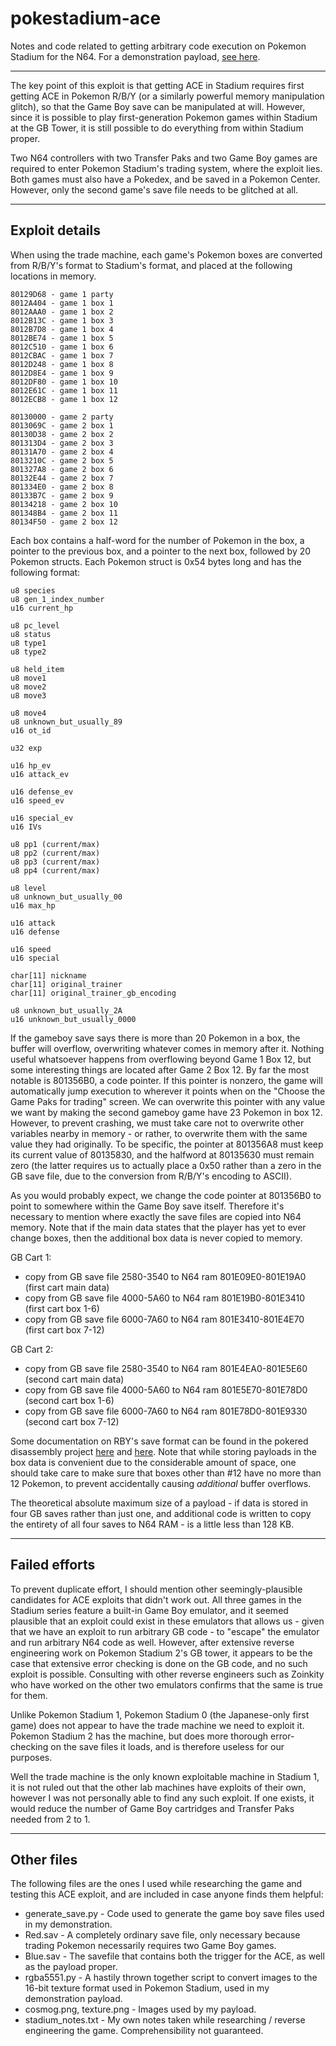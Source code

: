# pokestadium-ace
Notes and code related to getting arbitrary code execution on Pokemon Stadium for the N64. For a demonstration payload, [see here](https://www.youtube.com/watch?v=Bb0v-VDsBkQ).

----

The key point of this exploit is that getting ACE in Stadium requires first getting ACE in Pokemon R/B/Y (or a similarly powerful memory manipulation glitch), so that the Game Boy save can be manipulated at will. However, since it is possible to play first-generation Pokemon games within Stadium at the GB Tower, it is still possible to do everything from within Stadium proper.

Two N64 controllers with two Transfer Paks and two Game Boy games are required to enter Pokemon Stadium's trading system, where the exploit lies. Both games must also have a Pokedex, and be saved in a Pokemon Center. However, only the second game's save file needs to be glitched at all.

----

## Exploit details

When using the trade machine, each game's Pokemon boxes are converted from R/B/Y's format to Stadium's format, and placed at the following locations in memory.

    80129D68 - game 1 party
    8012A404 - game 1 box 1
    8012AAA0 - game 1 box 2
    8012B13C - game 1 box 3
    8012B7D8 - game 1 box 4
    8012BE74 - game 1 box 5
    8012C510 - game 1 box 6
    8012CBAC - game 1 box 7
    8012D248 - game 1 box 8
    8012D8E4 - game 1 box 9
    8012DF80 - game 1 box 10
    8012E61C - game 1 box 11
    8012ECB8 - game 1 box 12

    80130000 - game 2 party
    8013069C - game 2 box 1
    80130D38 - game 2 box 2
    801313D4 - game 2 box 3
    80131A70 - game 2 box 4
    8013210C - game 2 box 5
    801327A8 - game 2 box 6
    80132E44 - game 2 box 7
    801334E0 - game 2 box 8
    80133B7C - game 2 box 9
    80134218 - game 2 box 10
    801348B4 - game 2 box 11
    80134F50 - game 2 box 12

Each box contains a half-word for the number of Pokemon in the box, a pointer to the previous box, and a pointer to the next box, followed by 20 Pokemon structs. Each Pokemon struct is 0x54 bytes long and has the following format:

    u8 species
    u8 gen_1_index_number
    u16 current_hp

    u8 pc_level
    u8 status
    u8 type1
    u8 type2

    u8 held_item
    u8 move1
    u8 move2
    u8 move3

    u8 move4
    u8 unknown_but_usually_89
    u16 ot_id

    u32 exp

    u16 hp_ev
    u16 attack_ev

    u16 defense_ev
    u16 speed_ev

    u16 special_ev
    u16 IVs

    u8 pp1 (current/max)
    u8 pp2 (current/max)
    u8 pp3 (current/max)
    u8 pp4 (current/max)

    u8 level
    u8 unknown_but_usually_00
    u16 max_hp

    u16 attack
    u16 defense

    u16 speed
    u16 special

    char[11] nickname
    char[11] original_trainer
    char[11] original_trainer_gb_encoding

    u8 unknown_but_usually_2A
    u16 unknown_but_usually_0000

If the gameboy save says there is more than 20 Pokemon in a box, the buffer will overflow, overwriting whatever comes in memory after it. Nothing useful whatsoever happens from overflowing beyond Game 1 Box 12, but some interesting things are located after Game 2 Box 12. By far the most notable is 801356B0, a code pointer. If this pointer is nonzero, the game will automatically jump execution to wherever it points when on the "Choose the Game Paks for trading" screen. We can overwrite this pointer with any value we want by making the second gameboy game have 23 Pokemon in box 12. However, to prevent crashing, we must take care not to overwrite other variables nearby in memory - or rather, to overwrite them with the same value they had originally. To be specific, the pointer at 801356A8 must keep its current value of 80135830, and the halfword at 80135630 must remain zero (the latter requires us to actually place a 0x50 rather than a zero in the GB save file, due to the conversion from R/B/Y's encoding to ASCII).

As you would probably expect, we change the code pointer at 801356B0 to point to somewhere within the Game Boy save itself. Therefore it's necessary to mention where exactly the save files are copied into N64 memory. Note that if the main data states that the player has yet to ever change boxes, then the additional box data is never copied to memory.

GB Cart 1:
* copy from GB save file 2580-3540 to N64 ram 801E09E0-801E19A0 (first cart main data)
* copy from GB save file 4000-5A60 to N64 ram 801E19B0-801E3410 (first cart box 1-6)
* copy from GB save file 6000-7A60 to N64 ram 801E3410-801E4E70 (first cart box 7-12)

GB Cart 2:
* copy from GB save file 2580-3540 to N64 ram 801E4EA0-801E5E60 (second cart main data)
* copy from GB save file 4000-5A60 to N64 ram 801E5E70-801E78D0 (second cart box 1-6)
* copy from GB save file 6000-7A60 to N64 ram 801E78D0-801E9330 (second cart box 7-12)

Some documentation on RBY's save format can be found in the pokered disassembly project [here](https://github.com/pret/pokered/blob/master/sram.asm) and [here](https://github.com/pret/pokered/blob/master/wram.asm). Note that while storing payloads in the box data is convenient due to the considerable amount of space, one should take care to make sure that boxes other than #12 have no more than 12 Pokemon, to prevent accidentally causing *additional* buffer overflows.

The theoretical absolute maximum size of a payload - if data is stored in four GB saves rather than just one, and additional code is written to copy the entirety of all four saves to N64 RAM - is a little less than 128 KB.

----

## Failed efforts

To prevent duplicate effort, I should mention other seemingly-plausible candidates for ACE exploits that didn't work out. All three games in the Stadium series feature a built-in Game Boy emulator, and it seemed plausible that an exploit could exist in these emulators that allows us - given that we have an exploit to run arbitrary GB code - to "escape" the emulator and run arbitrary N64 code as well. However, after extensive reverse engineering work on Pokemon Stadium 2's GB tower, it appears to be the case that extensive error checking is done on the GB code, and no such exploit is possible. Consulting with other reverse engineers such as Zoinkity who have worked on the other two emulators confirms that the same is true for them.

Unlike Pokemon Stadium 1, Pokemon Stadium 0 (the Japanese-only first game) does not appear to have the trade machine we need to exploit it. Pokemon Stadium 2 has the machine, but does more thorough error-checking on the save files it loads, and is therefore useless for our purposes.

Well the trade machine is the only known exploitable machine in Stadium 1, it is not ruled out that the other lab machines have exploits of their own, however I was not personally able to find any such exploit. If one exists, it would reduce the number of Game Boy cartridges and Transfer Paks needed from 2 to 1.

----

## Other files

The following files are the ones I used while researching the game and testing this ACE exploit, and are included in case anyone finds them helpful:

* generate_save.py - Code used to generate the game boy save files used in my demonstration.
 * Red.sav - A completely ordinary save file, only necessary because trading Pokemon necessarily requires two Game Boy games.
 * Blue.sav - The savefile that contains both the trigger for the ACE, as well as the payload proper.
* rgba5551.py - A hastily thrown together script to convert images to the 16-bit texture format used in Pokemon Stadium, used in my demonstration payload.
 * cosmog.png, texture.png - Images used by my payload.
* stadium_notes.txt - My own notes taken while researching / reverse engineering the game. Comprehensibility not guaranteed.
 
